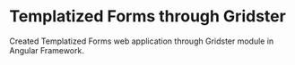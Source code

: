 # Templatized Forms through Gridster
 Created Templatized Forms web application through Gridster module in Angular Framework.
